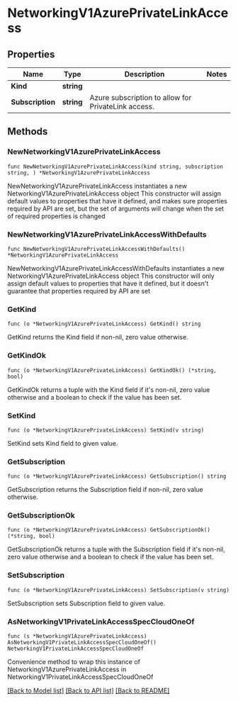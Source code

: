 # NetworkingV1AzurePrivateLinkAccess

## Properties

Name | Type | Description | Notes
------------ | ------------- | ------------- | -------------
**Kind** | **string** |  | 
**Subscription** | **string** | Azure subscription to allow for PrivateLink access. | 

## Methods

### NewNetworkingV1AzurePrivateLinkAccess

`func NewNetworkingV1AzurePrivateLinkAccess(kind string, subscription string, ) *NetworkingV1AzurePrivateLinkAccess`

NewNetworkingV1AzurePrivateLinkAccess instantiates a new NetworkingV1AzurePrivateLinkAccess object
This constructor will assign default values to properties that have it defined,
and makes sure properties required by API are set, but the set of arguments
will change when the set of required properties is changed

### NewNetworkingV1AzurePrivateLinkAccessWithDefaults

`func NewNetworkingV1AzurePrivateLinkAccessWithDefaults() *NetworkingV1AzurePrivateLinkAccess`

NewNetworkingV1AzurePrivateLinkAccessWithDefaults instantiates a new NetworkingV1AzurePrivateLinkAccess object
This constructor will only assign default values to properties that have it defined,
but it doesn't guarantee that properties required by API are set

### GetKind

`func (o *NetworkingV1AzurePrivateLinkAccess) GetKind() string`

GetKind returns the Kind field if non-nil, zero value otherwise.

### GetKindOk

`func (o *NetworkingV1AzurePrivateLinkAccess) GetKindOk() (*string, bool)`

GetKindOk returns a tuple with the Kind field if it's non-nil, zero value otherwise
and a boolean to check if the value has been set.

### SetKind

`func (o *NetworkingV1AzurePrivateLinkAccess) SetKind(v string)`

SetKind sets Kind field to given value.


### GetSubscription

`func (o *NetworkingV1AzurePrivateLinkAccess) GetSubscription() string`

GetSubscription returns the Subscription field if non-nil, zero value otherwise.

### GetSubscriptionOk

`func (o *NetworkingV1AzurePrivateLinkAccess) GetSubscriptionOk() (*string, bool)`

GetSubscriptionOk returns a tuple with the Subscription field if it's non-nil, zero value otherwise
and a boolean to check if the value has been set.

### SetSubscription

`func (o *NetworkingV1AzurePrivateLinkAccess) SetSubscription(v string)`

SetSubscription sets Subscription field to given value.



### AsNetworkingV1PrivateLinkAccessSpecCloudOneOf

`func (s *NetworkingV1AzurePrivateLinkAccess) AsNetworkingV1PrivateLinkAccessSpecCloudOneOf() NetworkingV1PrivateLinkAccessSpecCloudOneOf`

Convenience method to wrap this instance of NetworkingV1AzurePrivateLinkAccess in NetworkingV1PrivateLinkAccessSpecCloudOneOf

[[Back to Model list]](../README.md#documentation-for-models) [[Back to API list]](../README.md#documentation-for-api-endpoints) [[Back to README]](../README.md)


